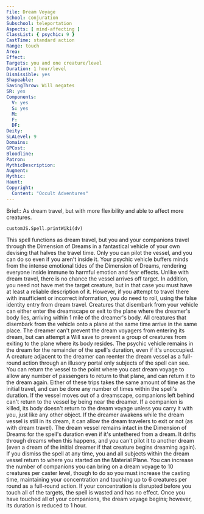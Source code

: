 ```yaml
---
File: Dream Voyage
School: conjuration
Subschool: teleportation
Aspects: [ mind-affecting ]
ClassList: { psychic: 9 }
CastTime: standard action
Range: touch
Area: 
Effect: 
Targets: you and one creature/level
Duration: 1 hour/level
Dismissible: yes
Shapeable: 
SavingThrow: Will negates
SR: yes
Components:
  V: yes
  S: yes
  M: 
  F: 
  DF: 
Deity: 
SLALevel: 9
Domains: 
GPCost: 
Bloodline: 
Patron: 
MythicDescription: 
Augment: 
Mythic: 
Haunt: 
Copyright:
  Content: "Occult Adventures"
---
```

Brief:: As dream travel, but with more flexibility and able to affect more creatures.

```dataviewjs
customJS.Spell.printWiki(dv)
```

This spell functions as dream travel, but you and your companions travel through the Dimension of Dreams in a fantastical vehicle of your own devising that halves the travel time. Only you can pilot the vessel, and you can do so even if you aren't inside it. Your psychic vehicle buffers minds from the intense emotional tides of the Dimension of Dreams, rendering everyone inside immune to harmful emotion and fear effects. Unlike with dream travel, there is no chance the vessel arrives off target. In addition, you need not have met the target creature, but in that case you must have at least a reliable description of it. However, if you attempt to travel there with insufficient or incorrect information, you do need to roll, using the false identity entry from dream travel.  Creatures that disembark from your vehicle can either enter the dreamscape or exit to the plane where the dreamer's body lies, arriving within 1 mile of the dreamer's body. All creatures that disembark from the vehicle onto a plane at the same time arrive in the same place. The dreamer can't prevent the dream voyagers from entering its dream, but can attempt a Will save to prevent a group of creatures from exiting to the plane where its body resides.  The psychic vehicle remains in the dream for the remainder of the spell's duration, even if it's unoccupied. A creature adjacent to the dreamer can reenter the dream vessel as a full-round action through an illusory portal only subjects of the spell can see. You can return the vessel to the point where you cast dream voyage to allow any number of passengers to return to that plane, and can return it to the dream again. Either of these trips takes the same amount of time as the initial travel, and can be done any number of times within the spell's duration. If the vessel moves out of a dreamscape, companions left behind can't return to the vessel by being near the dreamer. If a companion is killed, its body doesn't return to the dream voyage unless you carry it with you, just like any other object.  If the dreamer awakens while the dream vessel is still in its dream, it can allow the dream travelers to exit or not (as with dream travel). The dream vessel remains intact in the Dimension of Dreams for the spell's duration even if it's untethered from a  dream. It drifts through dreams when this happens, and you can't pilot it to another dream (even a dream of the initial dreamer if that creature begins dreaming again). If you dismiss the spell at any time, you and all subjects within the dream vessel return to where you started on the Material Plane.  You can increase the number of companions you can bring on a dream voyage to 10 creatures per caster level, though to do so you must increase the casting time, maintaining your concentration and touching up to 6 creatures per round as a full-round action. If your concentration is disrupted before you touch all of the targets, the spell is wasted and has no effect. Once you have touched all of your companions, the dream voyage begins; however, its duration is reduced to 1 hour.
